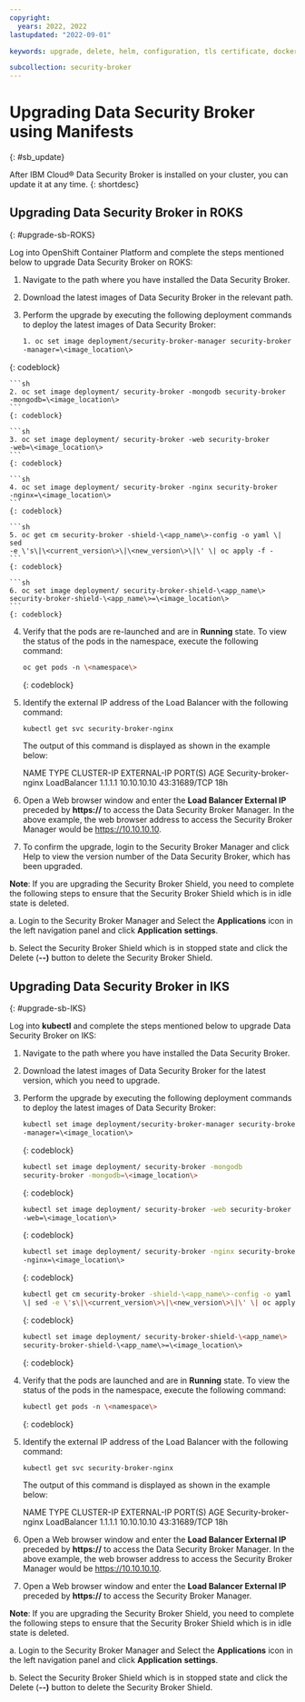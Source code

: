 ```yaml
---
copyright:
  years: 2022, 2022
lastupdated: "2022-09-01"

keywords: upgrade, delete, helm, configuration, tls certificate, docker config secret, environment variable, regions, cluster, container, app security, memory encryption, data in use

subcollection: security-broker
---
```


# Upgrading Data Security Broker using Manifests
{: #sb_update}

After IBM Cloud® Data Security Broker is installed on your cluster, you
can update it at any time.
{: shortdesc}

## Upgrading Data Security Broker in ROKS
{: #upgrade-sb-ROKS}

Log into OpenShift Container Platform and complete the steps mentioned
below to upgrade Data Security Broker on ROKS:

1.  Navigate to the path where you have installed the Data Security
    Broker.

2.  Download the latest images of Data Security Broker in the relevant path.

3.  Perform the upgrade by executing the following deployment commands
    to deploy the latest images of Data Security Broker:

    ```sh
    1. oc set image deployment/security-broker-manager security-broker
    -manager=\<image_location\>
    ```
   {: codeblock}

    ```sh
    2. oc set image deployment/ security-broker -mongodb security-broker
    -mongodb=\<image_location\>
    ```
    {: codeblock}

    ```sh
    3. oc set image deployment/ security-broker -web security-broker
    -web=\<image_location\>
    ```
    {: codeblock}

    ```sh
    4. oc set image deployment/ security-broker -nginx security-broker
    -nginx=\<image_location\>
    ```
    {: codeblock}

    ```sh
    5. oc get cm security-broker -shield-\<app_name\>-config -o yaml \| sed
    -e \'s\|\<current_version\>\|\<new_version\>\|\' \| oc apply -f -
    ```
    {: codeblock}

    ```sh
    6. oc set image deployment/ security-broker-shield-\<app_name\>
    security-broker-shield-\<app_name\>=\<image_location\>
    ```
    {: codeblock}

4.  Verify that the pods are re-launched and are in **Running** state. To
    view the status of the pods in the namespace, execute the following
    command:

    ```sh
    oc get pods -n \<namespace\>
    ```
    {: codeblock}
    
5.  Identify the external IP address of the Load Balancer with the following command:

    ```sh
    kubectl get svc security-broker-nginx
    ```
    The output of this command is displayed as shown in the example below:

    NAME           TYPE                   CLUSTER-IP       EXTERNAL-IP       PORT(S)             AGE
    Security-broker-nginx   LoadBalancer   1.1.1.1       10.10.10.10        43:31689/TCP           18h

6.  Open a Web browser window and enter the **Load Balancer External
    IP** preceded by **https://** to access the Data Security Broker Manager.
    In the above example, the web browser address to access the Security Broker Manager would be https://10.10.10.10.

7.  To confirm the upgrade, login to the Security Broker Manager and
    click Help to view the version number of the Data Security Broker,
    which has been upgraded.

**Note**: If you are upgrading the Security Broker Shield, you need to
complete the following steps to ensure that the Security Broker Shield
which is in idle state is deleted.

a.  Login to the Security Broker Manager and Select the **Applications**
    icon in the left navigation panel and click **Application**
    **settings**.

b.  Select the Security Broker Shield which is in stopped state and
    click the Delete (**--)** button to delete the Security Broker
    Shield.

## Upgrading Data Security Broker in IKS
{: #upgrade-sb-IKS}

Log into **kubectl** and complete the steps mentioned below to upgrade
Data Security Broker on IKS:

1.  Navigate to the path where you have installed the Data Security
    Broker.

2.  Download the latest images of Data Security Broker for the latest
    version, which you need to upgrade.

3.  Perform the upgrade by executing the following deployment commands
    to deploy the latest images of Data Security Broker:

    ```sh
    kubectl set image deployment/security-broker-manager security-broker
    -manager=\<image_location\>
    ```
    {: codeblock}

    ```sh
    kubectl set image deployment/ security-broker -mongodb
    security-broker -mongodb=\<image_location\>
    ```
    {: codeblock}

    ```sh
    kubectl set image deployment/ security-broker -web security-broker
    -web=\<image_location\>
    ```
    {: codeblock}

    ```sh
    kubectl set image deployment/ security-broker -nginx security-broker
    -nginx=\<image_location\>
    ```
    {: codeblock}

    ```sh
    kubectl get cm security-broker -shield-\<app_name\>-config -o yaml
    \| sed -e \'s\|\<current_version\>\|\<new_version\>\|\' \| oc apply -f
    ```
    {: codeblock}

    ```sh
    kubectl set image deployment/ security-broker-shield-\<app_name\>
    security-broker-shield-\<app_name\>=\<image_location\>
    ```
    {: codeblock}

4.  Verify that the pods are launched and are in **Running** state. To
    view the status of the pods in the namespace, execute the following
    command:

    ```sh
    kubectl get pods -n \<namespace\>
    ```
    {: codeblock}

5.  Identify the external IP address of the Load Balancer with the following command:

    ```sh
    kubectl get svc security-broker-nginx
    ```
    The output of this command is displayed as shown in the example below:

    NAME           TYPE                   CLUSTER-IP       EXTERNAL-IP       PORT(S)             AGE
    Security-broker-nginx   LoadBalancer   1.1.1.1       10.10.10.10        43:31689/TCP           18h

6.  Open a Web browser window and enter the **Load Balancer External
    IP** preceded by **https://** to access the Data Security Broker Manager.
    In the above example, the web browser address to access the Security Broker Manager would be https://10.10.10.10.

7.  Open a Web browser window and enter the **Load Balancer External
    IP** preceded by **https://** to access the Security Broker Manager.

**Note**: If you are upgrading the Security Broker Shield, you need to
complete the following steps to ensure that the Security Broker Shield
which is in idle state is deleted.

a.  Login to the Security Broker Manager and Select the **Applications**
    icon in the left navigation panel and click **Application**
    **settings**.

b.  Select the Security Broker Shield which is in stopped state and
    click the Delete (**--)** button to delete the Security Broker
    Shield.

